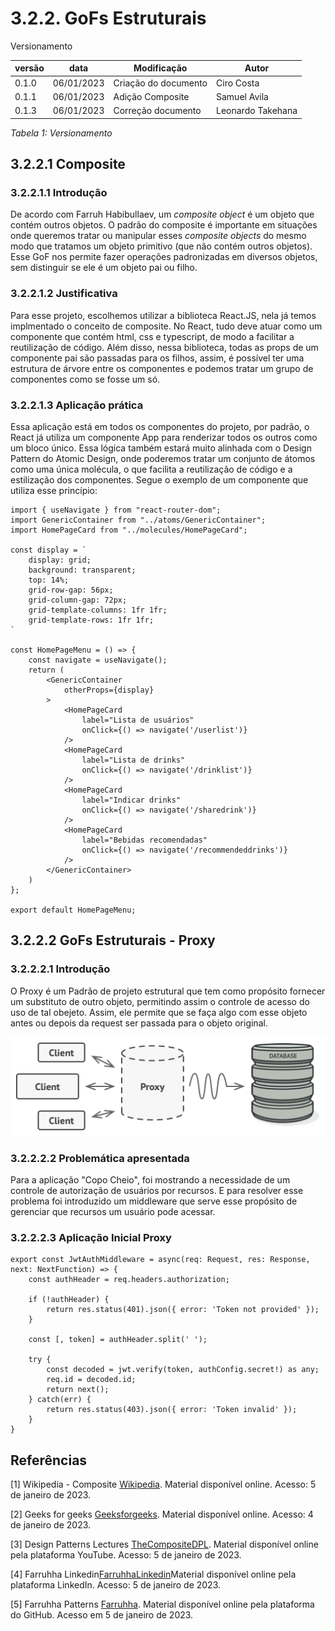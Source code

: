 # 3.2.2. GoFs Estruturais



Versionamento

versão | data | Modificação | Autor
-------|------|-------------|------
0.1.0 | 06/01/2023 | Criação do documento | Ciro Costa
0.1.1 | 06/01/2023 | Adição Composite | Samuel Avila
0.1.3 | 06/01/2023 | Correção documento | Leonardo Takehana

*Tabela 1: Versionamento*

## 3.2.2.1 Composite

### 3.2.2.1.1 Introdução

De acordo com Farruh Habibullaev, um _composite object_ é um objeto que contém outros objetos. O padrão do composite é importante em situações onde queremos tratar ou manipular esses _composite objects_ do mesmo modo que tratamos um objeto primitivo (que não contém outros objetos). Esse GoF nos permite fazer operações padronizadas em diversos objetos, sem distinguir se ele é um objeto pai ou filho.

### 3.2.2.1.2 Justificativa

Para esse projeto, escolhemos utilizar a biblioteca React.JS, nela já temos implmentado o conceito de composite. No React, tudo deve atuar como um componente que contém html, css e typescript, de modo a facilitar a reutilização de código. Além disso, nessa biblioteca, todas as props de um componente pai são passadas para os filhos, assim, é possível ter uma estrutura de árvore entre os componentes e podemos tratar um grupo de componentes como se fosse um só. 

### 3.2.2.1.3 Aplicação prática

Essa aplicação está em todos os componentes do projeto, por padrão, o React já utiliza um componente App para renderizar todos os outros como um bloco único. Essa lógica também estará muito alinhada com o Design Pattern do Atomic Design, onde poderemos tratar um conjunto de átomos como uma única molécula, o que facilita a reutilização de código e a estilização dos componentes. Segue o exemplo de um componente que utiliza esse princípio: 

````
import { useNavigate } from "react-router-dom";
import GenericContainer from "../atoms/GenericContainer";
import HomePageCard from "../molecules/HomePageCard";

const display = `
    display: grid;
    background: transparent;
    top: 14%;
    grid-row-gap: 56px;
    grid-column-gap: 72px;
    grid-template-columns: 1fr 1fr;
    grid-template-rows: 1fr 1fr;
`

const HomePageMenu = () => {
    const navigate = useNavigate();
    return (
        <GenericContainer
            otherProps={display}
        >
            <HomePageCard
                label="Lista de usuários"
                onClick={() => navigate('/userlist')}
            />
            <HomePageCard
                label="Lista de drinks"
                onClick={() => navigate('/drinklist')}
            />
            <HomePageCard
                label="Indicar drinks"
                onClick={() => navigate('/sharedrink')}
            />
            <HomePageCard
                label="Bebidas recomendadas"
                onClick={() => navigate('/recommendeddrinks')}
            />
        </GenericContainer>
    )
};

export default HomePageMenu;
````

## 3.2.2.2 GoFs Estruturais - Proxy

### 3.2.2.2.1 Introdução

O Proxy é um Padrão de projeto estrutural que tem como propósito fornecer um substituto de outro objeto, permitindo assim o controle de acesso do uso de tal obejeto. Assim, ele permite que se faça algo com esse objeto antes ou depois da request ser passada para o objeto original.

![Proxy](../PadroesDeProjeto/assets/Proxy.png)

### 3.2.2.2.2 Problemática apresentada 

Para a aplicação "Copo Cheio", foi mostrando a necessidade de um controle de autorização de usuários por recursos. E para resolver esse problema foi introduzido um middleware que serve esse propósito de gerenciar que recursos um usuário pode acessar.

### 3.2.2.2.3 Aplicação Inicial Proxy 

```
export const JwtAuthMiddleware = async(req: Request, res: Response, next: NextFunction) => {
    const authHeader = req.headers.authorization;

    if (!authHeader) {
        return res.status(401).json({ error: 'Token not provided' });
    }

    const [, token] = authHeader.split(' ');

    try {
        const decoded = jwt.verify(token, authConfig.secret!) as any;
        req.id = decoded.id;
        return next();
    } catch(err) {
        return res.status(403).json({ error: 'Token invalid' });
    }
}
```


## Referências
[1] Wikipedia - Composite [Wikipedia](https://en.wikipedia.org/wiki/Composite_pattern#:~:text=In%20software%20engineering%2C%20the%20composite,to%20represent%20part-whole%20hierarchies.). Material disponível online. Acesso: 5 de janeiro de 2023.

[2] Geeks for geeks [Geeksforgeeks](https://www.geeksforgeeks.org/composite-design-pattern/). Material disponível online. Acesso: 4 de janeiro de 2023.

[3] Design Patterns Lectures [TheCompositeDPL](https://www.youtube.com/watch?v=pzQDdeeNcUU). Material disponível online pela plataforma YouTube. Acesso: 5 de janeiro de 2023.

[4] Farruhha Linkedin[FarruhhaLinkedin](https://www.linkedin.com/pulse/composite-design-pattern-farruh-habibullaev/)Material disponível online pela plataforma LinkedIn. Acesso: 5 de janeiro de 2023.

[5] Farruhha Patterns [Farruhha](https://github.com/farruhha/architect-patterns/tree/master/src/farruh/arch/hub/patterns/composite). Material disponível online pela plataforma do GitHub. Acesso em 5 de janeiro de 2023.